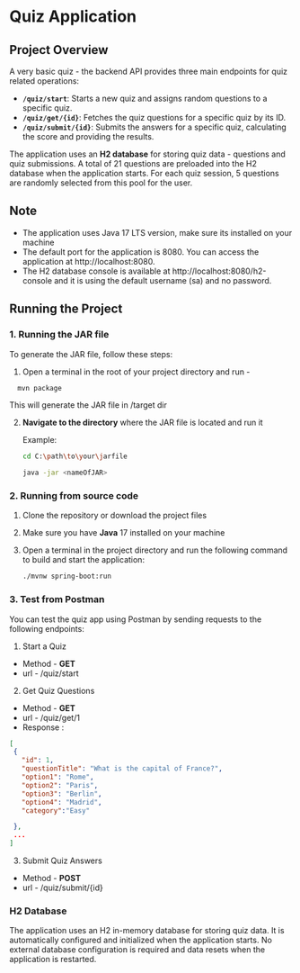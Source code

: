 # Quiz Application

## Project Overview

A very basic quiz - the backend API provides three main endpoints for quiz related operations:

- **`/quiz/start`**: Starts a new quiz and assigns random questions to a specific quiz.
- **`/quiz/get/{id}`**: Fetches the quiz questions for a specific quiz by its ID.
- **`/quiz/submit/{id}`**: Submits the answers for a specific quiz, calculating the score and providing the results.

The application uses an **H2 database** for storing quiz data -  questions and quiz submissions. A total of 21 questions are preloaded into the H2 database when the application starts. 
For each quiz session, 5 questions are randomly selected from this pool for the user.


## Note

- The application uses Java 17  LTS version, make sure its installed on your machine
- The default port for the application is 8080. You can access the application at http://localhost:8080.
- The H2 database console is available at http://localhost:8080/h2-console and it is using the default username (sa) and no password.

## Running the Project



### 1. **Running the JAR file**

To generate the JAR file, follow these steps:


1. Open a terminal in the root of your project directory and run - 
 ```bash
   mvn package
 ```
 This will generate the JAR file in /target dir

2. **Navigate to the directory** where the JAR file is located and run it
   
   Example:
   ```bash
   cd C:\path\to\your\jarfile

   java -jar <nameOfJAR>
    ```
### 2. **Running from source code**


1. Clone the repository or download the project files

2. Make sure you have **Java** 17 installed on your machine

3. Open a terminal in the project directory and run the following command to build and start the application:

   ```bash
   ./mvnw spring-boot:run
   ```

### 3. **Test from Postman**

You can test the quiz app using Postman by sending requests to the following endpoints:

1. Start a Quiz
 - Method - **GET**
 - url - /quiz/start

2. Get Quiz Questions
 - Method - **GET**
 - url - /quiz/get/1
 - Response : 

 ```JSON
 [
  {
    "id": 1,
    "questionTitle": "What is the capital of France?",
    "option1": "Rome",
    "option2": "Paris",
    "option3": "Berlin",
    "option4": "Madrid",
    "category":"Easy"

  },
  ...
]
```
3. Submit Quiz Answers
 - Method - **POST**
 - url - /quiz/submit/{id}




### H2 Database

The application uses an H2 in-memory database for storing quiz data. It is automatically configured and initialized when the application starts. No external database configuration is required and data resets when the application is restarted.
    


